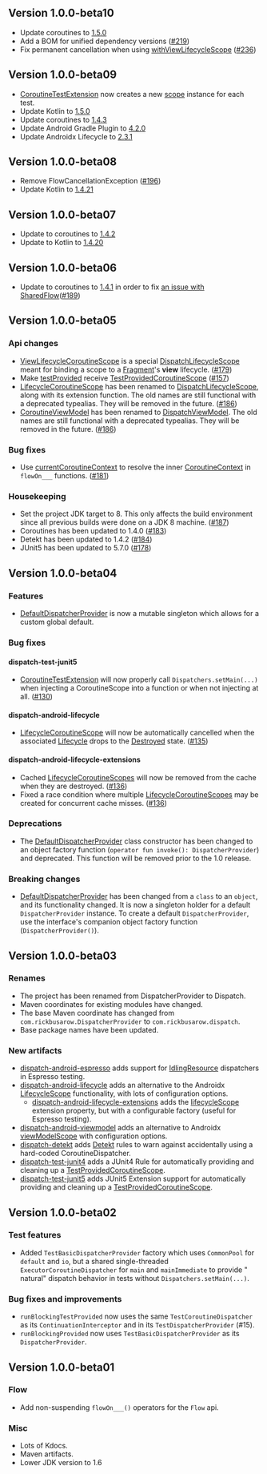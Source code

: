
## Version 1.0.0-beta10

* Update coroutines to [1.5.0](https://github.com/Kotlin/kotlinx.coroutines/releases/tag/1.5.0)
* Add a BOM for unified dependency
  versions ([#219](https://github.com/RBusarow/Dispatch/issues/219))
* Fix permanent cancellation when
  using [withViewLifecycleScope] ([#236](https://github.com/RBusarow/Dispatch/issues/236))

## Version 1.0.0-beta09

* [CoroutineTestExtension] now creates a new [scope][CoroutineTestExtension.scope] instance for each
  test.
* Update Kotlin to [1.5.0](https://github.com/JetBrains/kotlin/releases/tag/v1.5.0)
* Update coroutines to [1.4.3](https://github.com/Kotlin/kotlinx.coroutines/releases/tag/1.4.3)
* Update Android Gradle Plugin
  to [4.2.0](https://developer.android.com/studio/releases/gradle-plugin#4-2-0)
* Update Androidx Lifecycle
  to [2.3.1](https://developer.android.com/jetpack/androidx/releases/lifecycle#version_231_2)

## Version 1.0.0-beta08

* Remove FlowCancellationException ([#196](https://github.com/RBusarow/Dispatch/issues/196))
* Update Kotlin to [1.4.21](https://github.com/JetBrains/kotlin/blob/master/ChangeLog.md#1421)

## Version 1.0.0-beta07

* Update to coroutines to [1.4.2](https://github.com/Kotlin/kotlinx.coroutines/releases/tag/1.4.2)
* Update to Kotlin to [1.4.20](https://github.com/JetBrains/kotlin/blob/master/ChangeLog.md#1420)

## Version 1.0.0-beta06

* Update to coroutines to [1.4.1](https://github.com/Kotlin/kotlinx.coroutines/releases/tag/1.4.1)
  in order to
  fix [an issue with SharedFlow](https://github.com/Kotlin/kotlinx.coroutines/pull/2359)([#189](https://github.com/RBusarow/Dispatch/issues/189))

## Version 1.0.0-beta05

### Api changes
* [ViewLifecycleCoroutineScope] is a special [DispatchLifecycleScope] meant for binding a scope to
  a [Fragment]'s **view** lifecycle. ([#179](https://github.com/RBusarow/Dispatch/issues/179))
* Make [testProvided]
  receive [TestProvidedCoroutineScope] ([#157](https://github.com/RBusarow/Dispatch/issues/157))
* [LifecycleCoroutineScope] has been renamed to [DispatchLifecycleScope], along with its extension
  function. The old names are still functional with a deprecated typealias. They will be removed in
  the future. ([#186](https://github.com/RBusarow/Dispatch/pull/186))
* [CoroutineViewModel] has been renamed to [DispatchViewModel]. The old names are still functional
  with a deprecated typealias. They will be removed in the
  future. ([#186](https://github.com/RBusarow/Dispatch/pull/186))

### Bug fixes
* Use [currentCoroutineContext] to resolve the inner [CoroutineContext] in `flowOn___`
  functions. ([#181](https://github.com/RBusarow/Dispatch/issues/181))

### Housekeeping
* Set the project JDK target to 8. This only affects the build environment since all previous builds
  were done on a JDK 8 machine. ([#187](https://github.com/RBusarow/Dispatch/pull/187))
* Coroutines has been updated to 1.4.0 ([#183](https://github.com/RBusarow/Dispatch/pull/183))
* Detekt has been updated to 1.4.2 ([#184](https://github.com/RBusarow/Dispatch/pull/184))
* JUnit5 has been updated to 5.7.0 ([#178](https://github.com/RBusarow/Dispatch/pull/178))

## Version 1.0.0-beta04

### Features
* [DefaultDispatcherProvider] is now a mutable singleton which allows for a custom global default.

### Bug fixes

#### dispatch-test-junit5
* [CoroutineTestExtension] will now properly call `Dispatchers.setMain(...)` when injecting a
  CoroutineScope into a function or when not injecting at all.
  ([#130](https://github.com/RBusarow/Dispatch/issues/130))

#### dispatch-android-lifecycle
* [LifecycleCoroutineScope] will now be automatically cancelled when the
  associated [Lifecycle][Android Lifecycle] drops to the [Destroyed][Android Lifecycle] state.
  ([#135](https://github.com/RBusarow/Dispatch/issues/135))

#### dispatch-android-lifecycle-extensions
* Cached [LifecycleCoroutineScopes][LifecycleCoroutineScope] will now be removed from the cache when
  they are destroyed. ([#136](https://github.com/RBusarow/Dispatch/issues/136))
* Fixed a race condition where multiple [LifecycleCoroutineScopes][LifecycleCoroutineScope] may be
  created for concurrent cache misses. ([#136](https://github.com/RBusarow/Dispatch/issues/136))

### Deprecations
* The [DefaultDispatcherProvider] class constructor has been changed to an object factory function
  (`operator fun invoke(): DispatcherProvider`) and deprecated. This function will be removed prior
  to the 1.0 release.

### Breaking changes
* [DefaultDispatcherProvider] has been changed from a `class` to an `object`, and its functionality
  changed. It is now a singleton holder for a default `DispatcherProvider` instance. To create a
  default `DispatcherProvider`, use the interface's companion object factory function
  (`DispatcherProvider()`).

## Version 1.0.0-beta03

### Renames

* The project has been renamed from DispatcherProvider to Dispatch.
* Maven coordinates for existing modules have changed.
* The base Maven coordinate has changed from `com.rickbusarow.DispatcherProvider`
  to `com.rickbusarow.dispatch`.
* Base package names have been updated.

### New artifacts

* [dispatch-android-espresso] adds support for [IdlingResource] dispatchers in Espresso testing.
* [dispatch-android-lifecycle] adds an alternative to the
  Androidx [LifecycleScope][androidx-lifecycleScope] functionality, with lots of configuration
  options.
  * [dispatch-android-lifecycle-extensions] adds the [lifecycleScope] extension property, but with a
    configurable factory (useful for Espresso testing).
* [dispatch-android-viewmodel] adds an alternative to Androidx [viewModelScope] with configuration
  options.
* [dispatch-detekt] adds [Detekt] rules to warn against accidentally using a hard-coded
  CoroutineDispatcher.
* [dispatch-test-junit4] adds a JUnit4 Rule for automatically providing and cleaning up
  a [TestProvidedCoroutineScope].
* [dispatch-test-junit5] adds JUnit5 Extension support for automatically providing and cleaning up
  a [TestProvidedCoroutineScope].

## Version 1.0.0-beta02

### Test features

* Added `TestBasicDispatcherProvider` factory which uses `CommonPool` for `default` and `io`, but a
  shared single-threaded `ExecutorCoroutineDispatcher` for `main` and `mainImmediate` to provide "
  natural" dispatch behavior in tests without `Dispatchers.setMain(...)`.

### Bug fixes and improvements

* `runBlockingTestProvided` now uses the same `TestCoroutineDispatcher` as
  its `ContinuationInterceptor` and in its `TestDispatcherProvider` (#15).
* `runBlockingProvided` now uses `TestBasicDispatcherProvider` as its `DispatcherProvider`.

## Version 1.0.0-beta01

### Flow

* Add non-suspending `flowOn___()` operators for the `Flow` api.

### Misc

* Lots of Kdocs.
* Maven artifacts.
* Lower JDK version to 1.6

[DefaultDispatcherProvider]: https://rbusarow.github.io/Dispatch/api/dispatch-core/dispatch.core/-default-dispatcher-provider/index.html

[testProvided]: https://rbusarow.github.io/Dispatch/api/dispatch-test/dispatch.test/test-provided.html

[TestProvidedCoroutineScope]: https://rbusarow.github.io/Dispatch/api/dispatch-test/dispatch.test/-test-provided-coroutine-scope/index.html

[CoroutineTestExtension]: https://rbusarow.github.io/Dispatch/api/dispatch-test-junit5/dispatch.test/-coroutine-test-extension/index.html

[CoroutineTestExtension.scope]: https://rbusarow.github.io/Dispatch/api/dispatch-test-junit5/dispatch.test/-coroutine-test-extension/index.html#dispatch.test/CoroutineTestExtension/scope/#/PointingToDeclaration/

[ViewLifecycleCoroutineScope]: https://rbusarow.github.io/Dispatch/api/dispatch-android-lifecycle/dispatch.android.lifecycle/-view-lifecycle-coroutine-scope/index.html

[DispatchLifecycleScope]: https://rbusarow.github.io/Dispatch/api/dispatch-android-lifecycle/dispatch.android.lifecycle/-dispatch-lifecycle-scope/index.html

[LifecycleCoroutineScope]: https://rbusarow.github.io/Dispatch/api/dispatch-android-lifecycle/dispatch.android.lifecycle/index.html#dispatch.android.lifecycle/LifecycleCoroutineScope//PointingToDeclaration/

[withViewLifecycleScope]: https://rbusarow.github.io/Dispatch/api/dispatch-android-lifecycle-extensions/dispatch.android.lifecycle/with-view-lifecycle-scope.html

[lifecycleScope]: https://rbusarow.github.io/Dispatch/api/dispatch-android-lifecycle-extensions/dispatch.android.lifecycle/index.html#dispatch.android.lifecycle/lifecycleScope/androidx.lifecycle.LifecycleOwner#/PointingToDeclaration/

[CoroutineViewModel]: https://rbusarow.github.io/Dispatch/api/dispatch-android-viewmodel/dispatch.android.viewmodel/index.html#dispatch.android.viewmodel/CoroutineViewModel//PointingToDeclaration/

[DispatchViewModel]: https://rbusarow.github.io/Dispatch/api/dispatch-android-viewmodel/dispatch.android.viewmodel/-dispatch-view-model/index.html

[viewModelScope]: https://rbusarow.github.io/Dispatch/api/dispatch-android-viewmodel/dispatch.android.viewmodel/-dispatch-view-model/index.html#dispatch.android.viewmodel/DispatchViewModel/viewModelScope/#/PointingToDeclaration/

[Fragment]: https://developer.android.com/reference/androidx/fragment/app/Fragment

[Android Lifecycle]: https://developer.android.com/reference/androidx/lifecycle/Lifecycle.html

[androidx-lifecycleScope]: https://cs.android.com/androidx/platform/frameworks/support/+/androidx-master-dev:lifecycle/lifecycle-runtime-ktx/src/main/java/androidx/lifecycle/Lifecycle.kt;l=44

[Detekt]: https://github.com/detekt/detekt

[dispatch-android-espresso]: https://rbusarow.github.io/Dispatch/api/dispatch-android-espresso/dispatch.android.espresso/index.html

[dispatch-android-lifecycle-extensions]: https://rbusarow.github.io/Dispatch/api/dispatch-android-lifecycle-extensions/dispatch.android.lifecycle/index.html

[dispatch-android-lifecycle]: https://rbusarow.github.io/Dispatch/api/dispatch-android-lifecycle/dispatch.android.lifecycle/index.html

[dispatch-android-viewmodel]: https://rbusarow.github.io/Dispatch/api/dispatch-android-viewmodel/dispatch.android.viewmodel/index.html

[dispatch-detekt]: https://rbusarow.github.io/Dispatch/api/dispatch-detekt/dispatch.detekt/index.html

[dispatch-test]: https://rbusarow.github.io/Dispatch/api/dispatch-test/dispatch.test/index.html

[dispatch-test-junit4]: https://rbusarow.github.io/Dispatch/api/dispatch-test-junit4/dispatch.test/index.html

[dispatch-test-junit5]: https://rbusarow.github.io/Dispatch/api/dispatch-test-junit4/dispatch.test/index.html

[IdlingResource]: https://developer.android.com/training/testing/espresso/idling-resource

[CoroutineContext]: https://kotlinlang.org/api/latest/jvm/stdlib/kotlin.coroutines/-coroutine-context/

[currentCoroutineContext]: https://kotlin.github.io/kotlinx.coroutines/kotlinx-coroutines-core/kotlinx.coroutines/current-coroutine-context
